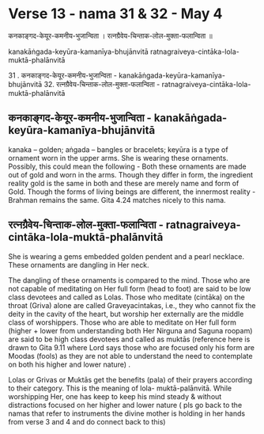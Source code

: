# Verse 13 - nama 31 & 32 - May 4 

कनकाङ्गद-केयूर-कमनीय-भुजान्विता ।
रत्नग्रैवेय-चिन्ताक-लोल-मुक्ता-फलान्विता ॥

kanakāṅgada-keyūra-kamanīya-bhujānvitā 
ratnagraiveya-cintāka-lola-muktā-phalānvitā

31 . कनकाङ्गद-केयूर-कमनीय-भुजान्विता - kanakāṅgada-keyūra-kamanīya-bhujānvitā 
32. रत्नग्रैवेय-चिन्ताक-लोल-मुक्ता-फलान्विता - ratnagraiveya-cintāka-lola-muktā-phalānvitā

## कनकाङ्गद-केयूर-कमनीय-भुजान्विता - kanakāṅgada-keyūra-kamanīya-bhujānvitā

kanaka – golden; aṅgada – bangles or bracelets; keyūra is a type of ornament worn in the upper arms. She is wearing these ornaments. Possibly, this could mean the following -  Both these ornaments are made out of gold and worn in the arms. Though they differ in form, the ingredient reality gold is the same in both and these are merely name and form of Gold. Though the forms of living beings are different, the innermost reality - Brahman remains the same. Gita 4.24 matches nicely to this nama. 

## रत्नग्रैवेय-चिन्ताक-लोल-मुक्ता-फलान्विता - ratnagraiveya-cintāka-lola-muktā-phalānvitā

She is wearing a gems embedded golden pendent and a pearl necklace. These ornaments are dangling in Her neck. 

The dangling of these ornaments is compared to the mind. Those who are not capable of meditating on Her full form (head to foot) are said to be low class devotees and called as Lolas. Those who meditate (cintāka) on the throat (Griva) alone are called Graveyacintakas, i.e., they who cannot fix the deity in the cavity of the heart, but worship her externally are the middle class of worshippers.  Those who are able to meditate on Her full form (higher + lower from understanding both Her Nirguna and Saguna roopam) are said to be high class devotees and called as muktās (reference here is drawn to Gita 9.11 where Lord says those who are focused only his form are Moodas (fools) as they are not able to understand the need to contemplate on both his higher and lower nature) .

Lolas or Grivas or Muktās get the benefits (pala) of their prayers according to their category. This is the meaning of lola- muktā-palānvitā. While worshipping Her, one has keep to keep his mind steady & without distractions focused on her higher and lower nature ( pls go back to the namas that refer to instruments the divine mother is holding in her hands from verse 3 and 4 and do connect back to this)
